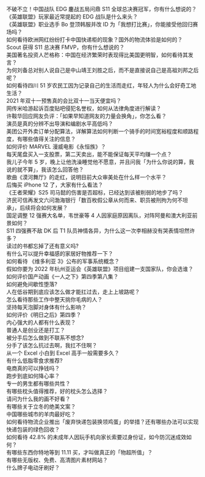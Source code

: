 不破不立！中国战队 EDG 鏖战五局问鼎 S11 全球总决赛冠军，你有什么想说的？  
《英雄联盟》玩家最近常提起的 EDG 战队是什么来头？  
《英雄联盟》职业选手 Bo 登顶韩服并改 ID 为「我想打比赛」，你能接受他回归赛场吗？  
如何看待欧洲网红纷纷打卡中国快递柜的现象？国外的物流体验是如何的？  
Scout 获得 S11 总决赛 FMVP，你有什么想说的？  
美国著名投资人芒格称：中国在经济繁荣时表现得比美国更明智，如何看待其发言？  
为何刘备总对别人说自己是中山靖王刘胜之后，而不是直接说自己是高祖刘邦之后呢？  
如何看待四川 51 岁农民工因为记录自己的生活而走红，年轻人为什么会好奇工地生活？  
2021 年双十一预售真的会比双十一当天便宜吗？  
网传米哈游起诉百度贴吧侵犯名誉权，如何从法律角度进行解读？  
许鞍华回应网友负评：「如果早知道网友的力量会换角」，你怎么看？  
演员是真的分辨不出导演和编剧水平高低吗？  
美团公开外卖订单分配算法，详解算法如何判断一个骑手的时间宽裕程度和顺路程度，有哪些值得关注的信息？  
如何评价 MARVEL 漫威电影《永恒族》？  
每天尾盘买入一支股票，第二天卖出，能不能保证每天平均赚一个点？  
我儿子今年 5 岁，晚上让他洗澡睡觉他不愿意，并且问我「为什么你说的算，我说的就不算」，我该怎么回答他？  
歌曲《漠河舞厅》的走红，说明目前大众审美处在什么样一个水平？  
后悔买 iPhone 12 了，大家有什么看法？  
《王者荣耀》S25 司马懿的伤害是否超标，已经达到该被削弱的地步了吗？  
济民可信再发文六问渤海银行「数百枚假公章从何而来、职员被刑拘为何不坦承」，后续将会如何发展？  
国足调整 12 强赛大名单，韦世豪等 4 人因家庭原因离队，对阵阿曼和澳大利亚前景如何？  
S11 四强赛不敌 DK 后 T1 队员神情各异，为什么这一次李相赫没有哭表情坦然许多？  
读过的书都忘掉了还有意义吗?  
有什么可以提升幸福感的家居好物推荐一下？  
如何看待 《维多利亚 3》公布的军事系统概念？  
假如你要为 2022 年杭州亚运会《英雄联盟》项目组建一支国家队，你会选谁？  
如何评价国产动画《一人之下》第四季第八集？  
如何避免间歇性堕落?  
人在低谷期到底应该怎么做才能扛过去，走上上坡路呢？  
怎么看待那些工作中整天挑你毛病的人？  
坚持每天泡脚对身体有什么影响？  
如何评价《明日之后》第四季？  
内心强大的人都有什么表现？  
普通人是创业还是打工？  
被分手后怎么做到不联系不想念?  
分手了该怎么抗过去啊，我扛不住啊？  
从一个 Excel 小白到 Excel 高手一般需要多久？  
有什么低脂零食求推荐?  
电商真的可以挣钱吗？  
跑步到底如何降心率？  
专一的男生都有哪些共性？  
有哪些枕头值得推荐，好的枕头怎么选择？  
请问为什么我的画不好看？  
有哪些关于立冬的绝美文案？  
中国哪些城市的羊肉最好吃？  
如何看待物流企业推出「废弃快递包装换领鸡蛋」的举措？还有哪些办法可以实现快递包装的绿色回收？  
如何看待 42.8% 的未成年人因玩手机向家长索要过身份证，如今防沉迷成效如何？  
有哪些东西你特地等到 11.11 买，才叫做真正的「物超所值」？  
有哪些无版权、免费、高清图片素材网站？  
什么牌子电动牙刷好？  
